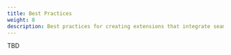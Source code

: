 ```yaml
---
title: Best Practices
weight: 8
description: Best practices for creating extensions that integrate seamlessly with KubeSphere's native interface and schema
---
```


TBD